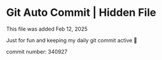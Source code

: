 # Git Auto Commit | Hidden File

This file was added Feb 12, 2025

Just for fun and keeping my daily git commit active 🤪

commit number: 340927
